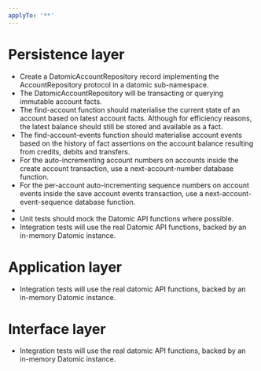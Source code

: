 ```yaml
---
applyTo: '**'
---
```


# Persistence layer
- Create a DatomicAccountRepository record implementing the AccountRepository protocol in a datomic sub-namespace.
- The DatomicAccountRepository will be transacting or querying immutable account facts.
- The find-account function should materialise the current state of an account based on latest account facts. Although for efficiency reasons, the latest balance should still be stored and available as a fact.
- The find-account-events function should materialise account events based on the history of fact assertions on the account balance resulting from credits, debits and transfers. 
- For the auto-incrementing account numbers on accounts inside the create account transaction, use a next-account-number database function.
- For the per-account auto-incrementing sequence numbers on account events inside the save account events transaction, use a next-account-event-sequence database function.
- 
- Unit tests should mock the Datomic API functions where possible.
- Integration tests will use the real Datomic API functions, backed by an in-memory Datomic instance.

# Application layer
- Integration tests will use the real datomic API functions, backed by an in-memory Datomic instance.

# Interface layer
- Integration tests will use the real datomic API functions, backed by an in-memory Datomic instance.